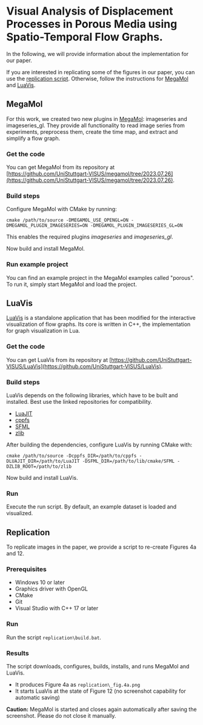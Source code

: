 # Visual Analysis of Displacement Processes in Porous Media using Spatio-Temporal Flow Graphs.

In the following, we will provide information about the implementation for our paper.

If you are interested in replicating some of the figures in our paper, you can use the [replication script](#replication). Otherwise, follow the instructions for [MegaMol](#megamol) and [LuaVis](luavis).



## MegaMol

For this work, we created two new plugins in [MegaMol](https://github.com/UniStuttgart-VISUS/megamol): imageseries and imageseries_gl.
They provide all functionality to read image series from experiments, preprocess them, create the time map, and extract and simplify a flow graph.

### Get the code

You can get MegaMol from its repository at [https://github.com/UniStuttgart-VISUS/megamol/tree/2023.07.26](https://github.com/UniStuttgart-VISUS/megamol/tree/2023.07.26).

### Build steps

Configure MegaMol with CMake by running:  
```
cmake /path/to/source -DMEGAMOL_USE_OPENGL=ON -DMEGAMOL_PLUGIN_IMAGESERIES=ON -DMEGAMOL_PLUGIN_IMAGESERIES_GL=ON
```
This enables the required plugins *imageseries* and *imageseries_gl*.

Now build and install MegaMol.

### Run example project

You can find an example project in the MegaMol examples called "porous".
To run it, simply start MegaMol and load the project.



## LuaVis

[LuaVis](https://github.com/UniStuttgart-VISUS/LuaVis) is a standalone application that has been modified for the interactive visualization of flow graphs.
Its core is written in C++, the implementation for graph visualization in Lua.

### Get the code

You can get LuaVis from its repository at [https://github.com/UniStuttgart-VISUS/LuaVis](https://github.com/UniStuttgart-VISUS/LuaVis).

### Build steps

LuaVis depends on the following libraries, which have to be built and installed.
Best use the linked repositories for compatibility.

- [LuaJIT](https://github.com/LuaJIT/LuaJIT/tree/v2.1)
- [cppfs](https://github.com/straubar/cppfs)
- [SFML](https://github.com/Marukyu/SFML)
- [zlib](https://github.com/madler/zlib)

After building the dependencies, configure LuaVis by running CMake with:
```
cmake /path/to/source -Dcppfs_DIR=/path/to/cppfs -DLUAJIT_DIR=/path/to/LuaJIT -DSFML_DIR=/path/to/lib/cmake/SFML -DZLIB_ROOT=/path/to/zlib
```

Now build and install LuaVis.

### Run

Execute the run script.
By default, an example dataset is loaded and visualized.



## Replication

To replicate images in the paper, we provide a script to re-create Figures 4a and 12.

### Prerequisites

- Windows 10 or later
- Graphics driver with OpenGL
- CMake
- Git
- Visual Studio with C++ 17 or later

### Run

Run the script `replication\build.bat`.

### Results

The script downloads, configures, builds, installs, and runs MegaMol and LuaVis.

- It produces Figure 4a as `replication\_fig.4a.png`
- It starts LuaVis at the state of Figure 12 (no screenshot capability for automatic saving)

**Caution:** MegaMol is started and closes again automatically after saving the screenshot. Please do not close it manually.
